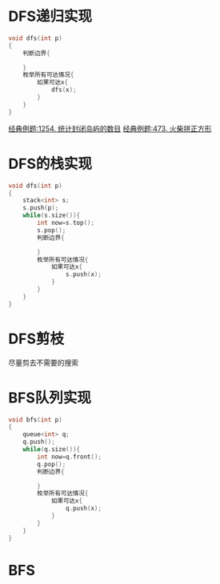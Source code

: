 # DFS递归实现
```c++
void dfs(int p)
{
    判断边界{

    }
    枚举所有可达情况{
        如果可达x{
            dfs(x);
        }
    }
}
```
[经典例题:1254. 统计封闭岛屿的数目](https://leetcode-cn.com/problems/number-of-closed-islands/solution/)
[经典例题:473. 火柴拼正方形](https://leetcode-cn.com/problems/matchsticks-to-square/)
# DFS的栈实现
```c++
void dfs(int p)
{
    stack<int> s;
    s.push(p);
    while(s.size()){
        int now=s.top();
        s.pop();
        判断边界{

        }
        枚举所有可达情况{
            如果可达x{
                s.push(x);
            }
        }
    }
}
```
# DFS剪枝
尽量剪去不需要的搜索

# BFS队列实现
```c++
void bfs(int p)
{
    queue<int> q;
    q.push();
    while(q.size()){
        int now=q.front();
        q.pop();
        判断边界{

        }
        枚举所有可达情况{
            如果可达x{
                q.push(x);
            }
        }
    }
}
```
# BFS